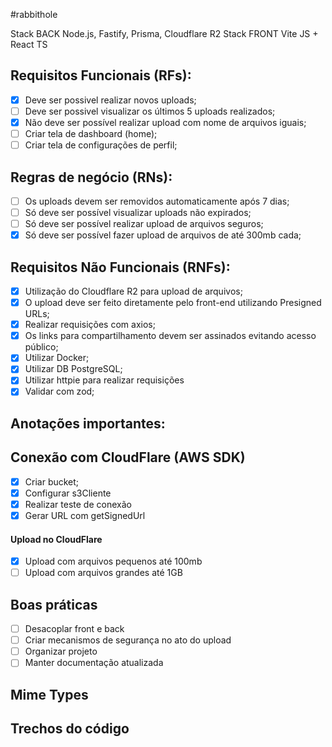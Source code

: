 #rabbithole

Stack BACK Node.js, Fastify, Prisma, Cloudflare R2
Stack FRONT Vite JS + React TS

## Requisitos Funcionais (RFs):
- [x] Deve ser possivel realizar novos uploads;
- [ ] Deve ser possivel visualizar os últimos 5 uploads realizados;
- [x] Não deve ser possível realizar upload com nome de arquivos iguais;
- [ ] Criar tela de dashboard (home);
- [ ] Criar tela de configurações de perfil;

## Regras de negócio (RNs):
- [ ] Os uploads devem ser removidos automaticamente após 7 dias;
- [ ] Só deve ser possível visualizar uploads não expirados;
- [ ] Só deve ser possível realizar upload de arquivos seguros;
- [x] Só deve ser possível fazer upload de arquivos de até 300mb cada;

## Requisitos Não Funcionais (RNFs):
- [x] Utilização do Cloudflare R2 para upload de arquivos;
- [x] O upload deve ser feito diretamente pelo front-end utilizando Presigned URLs;
- [x] Realizar requisições com axios;
- [x] Os links para compartilhamento devem ser assinados evitando acesso público;
- [x] Utilizar Docker;
- [x] Utilizar DB PostgreSQL;
- [x] Utilizar httpie para realizar requisições
- [x] Validar com zod;

## Anotações importantes:

## Conexão com  CloudFlare (AWS SDK)
- [x] Criar bucket;
- [x] Configurar s3Cliente
- [x] Realizar teste de conexão
- [x] Gerar URL com getSignedUrl

#### Upload no CloudFlare
- [x] Upload com arquivos pequenos até 100mb
- [ ] Upload com arquivos grandes até 1GB

## Boas práticas
- [ ] Desacoplar front e back
- [ ] Criar mecanismos de segurança no ato do upload
- [ ] Organizar projeto
- [ ] Manter documentação atualizada

## Mime Types

## Trechos do código